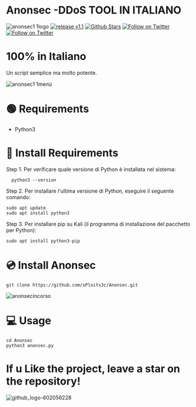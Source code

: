 # Anonsec -DDoS TOOL IN ITALIANO
![anonsec1 1logo](https://github.com/xPloits3c/Anonsec/assets/153435050/ffd0df7c-ad15-4b74-acec-26d269102428)
[![release v1.1 ](https://img.shields.io/badge/release-v1.1-green.svg?style=flat-square)](https://github.com/xPloits3c/Anonsec/releases/)
[![Github Stars](https://img.shields.io/github/stars/xPloits3c/anonsec.svg?style=social&label=Stars)](https://github.com/xPloits3c/Anonsec/)
[![Follow on Twitter](https://img.shields.io/twitter/follow/AnonSecIta.svg?style=social&label=AnonSecIta)](https://twitter.com/AnonSecIta/)
[![Follow on Twitter](https://img.shields.io/twitter/follow/ANOVNI1.svg?style=social&label=ANOVNI1)](https://twitter.com/ANOVNI1/)


 
# 100% in Italiano
Un script semplice ma molto potente.
 
![anonsec1 1menù](https://github.com/xPloits3c/Anonsec/assets/153435050/72b3d597-39ed-491d-a761-6c770ba3211c)


# 🟢 Requirements
- Python3

# 🔧 Install Requirements
Step 1. Per verificare quale versione di Python è installata nel sistema:

      python3 --version
Step 2. Per installare l'ultima versione di Python, eseguire il seguente comando:

    sudo apt update
    sudo apt install python3
Step 3. Per installare pip su Kali (il programma di installazione del pacchetto per Python):

    sudo apt install python3-pip
 
# 💿 Install Anonsec 
    git clone https://github.com/xPloits3c/Anonsec.git

![anonsecincorso](https://github.com/xPloits3c/Anonsec/assets/153435050/5cab75a5-d8e3-4a2a-924a-2eff13183396)
# 💻 Usage
    cd Anonsec
    python3 anonsec.py
    
# If u Like the project, leave a star on the repository!
![github_logo-602056228](https://github.com/xPloits3c/Revolt/assets/153435050/58620e25-748f-44ea-80a9-fc3797fcfa49)

